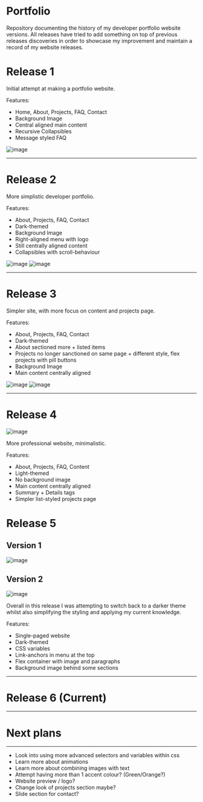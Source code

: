 # Portfolio
Repository documenting the history of my developer portfolio website versions.
All releases have tried to add something on top of previous releases discoveries in order to showcase my improvement and maintain a record of my website releases.

# Release 1
Initial attempt at making a portfolio website.

Features:

* Home, About, Projects, FAQ, Contact
* Background Image
* Central aligned main content
* Recursive Collapsibles
* Message styled FAQ

![image](https://user-images.githubusercontent.com/57096435/154560401-7a2fd154-068b-4cb0-bdda-7dd0559fd38f.png)

---


# Release 2
More simplistic developer portfolio.

Features:

* About, Projects, FAQ, Contact
* Dark-themed
* Background Image
* Right-aligned menu with logo
* Still centrally aligned content
* Collapsibles with scroll-behaviour

![image](https://user-images.githubusercontent.com/57096435/154558892-59658264-663a-4fae-8928-e7b6a87ed431.png)
![image](https://user-images.githubusercontent.com/57096435/154559038-c147e784-25f8-41c7-a24f-21d575edebf5.png)

---


# Release 3
Simpler site, with more focus on content and projects page.

Features:

* About, Projects, FAQ, Contact
* Dark-themed
* About sectioned more + listed items
* Projects no longer sanctioned on same page + different style, flex projects with pill buttons
* Background Image
* Main content centrally aligned


![image](https://user-images.githubusercontent.com/57096435/154568735-ed92730b-7e1a-43a2-80c7-fcf61d1dcf7d.png)
![image](https://user-images.githubusercontent.com/57096435/154569048-4d160bb9-0581-4ae4-b392-0f36b38da8c5.png)

---

# Release 4
![image](https://user-images.githubusercontent.com/57096435/154560707-5b46c3c5-1da2-4f56-b817-ee472695542f.png)

More professional website, minimalistic.

Features:

* About, Projects, FAQ, Content
* Light-themed
* No background image
* Main content centrally aligned
* Summary + Details tags
* Simpler list-styled projects page


# Release 5
## Version 1
![image](https://user-images.githubusercontent.com/57096435/154569761-fadf13f7-7d7e-4da1-a550-6386dc48898c.png)

  
  
## Version 2
![image](https://user-images.githubusercontent.com/57096435/154569808-24c69659-5658-410b-a731-96d39172a934.png)

Overall in this release I was attempting to switch back to a darker theme whilst also simplifying the styling and applying my current knowledge.

Features:

* Single-paged website
* Dark-themed
* CSS variables
* Link-anchors in menu at the top
* Flex container with image and paragraphs
* Background image behind some sections

---



# Release 6 (Current)
---




# Next plans
---
* Look into using more advanced selectors and variables within css
* Learn more about animations
* Learn more about combining images with text
* Attempt having more than 1 accent colour? (Green/Orange?)
* Website preview / logo?
* Change look of projects section maybe?
* Slide section for contact?


